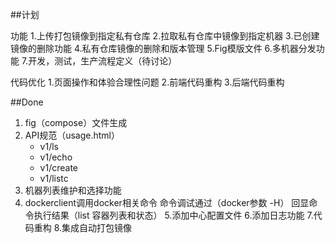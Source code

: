 ##计划

功能
1.上传打包镜像到指定私有仓库
2.拉取私有仓库中镜像到指定机器
3.已创建镜像的删除功能
4.私有仓库镜像的删除和版本管理
5.Fig模版文件
6.多机器分发功能
7.开发，测试，生产流程定义（待讨论）

代码优化
1.页面操作和体验合理性问题
2.前端代码重构
3.后端代码重构

##Done

1. fig（compose）文件生成
2. API规范（usage.html）
	- v1/ls
	- v1/echo
	- v1/create
	- v1/listc
3. 机器列表维护和选择功能
4. dockerclient调用docker相关命令
	命令调试通过（docker参数 -H）
	回显命令执行结果（list 容器列表和状态）
5.添加中心配置文件
6.添加日志功能
7.代码重构
8.集成自动打包镜像